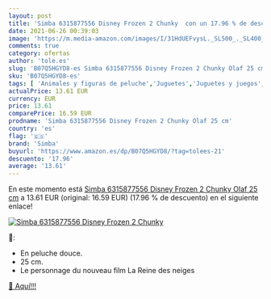 ```yaml
---
layout: post
title: 'Simba 6315877556 Disney Frozen 2 Chunky  con un 17.96 % de descuento'
date: 2021-06-26 00:39:03
image: 'https://m.media-amazon.com/images/I/31HdUEFvysL._SL500_._SL400_.jpg'
comments: true
category: ofertas
author: 'tole.es'
slug: 'B07Q5HGYD8-es Simba 6315877556 Disney Frozen 2 Chunky Olaf 25 cm'
sku: 'B07Q5HGYD8-es'
tags: [ 'Animales y figuras de peluche','Juguetes','Juguetes y juegos','Peluches','simba', ]
actualPrice: 13.61 EUR
currency: EUR
price: 13.61
comparePrice: 16.59 EUR
prodname: 'Simba 6315877556 Disney Frozen 2 Chunky Olaf 25 cm'
country: 'es'
flag: '🇪🇸'
brand: 'Simba'
buyurl: 'https://www.amazon.es/dp/B07Q5HGYD8/?tag=tolees-21'
descuento: '17.96'
average: '13.61'
---
```


En este momento está [Simba 6315877556 Disney Frozen 2 Chunky Olaf 25 cm](https://www.amazon.es/dp/B07Q5HGYD8/?tag=tolees-21) a 13.61 EUR (original: 16.59 EUR) (17.96 %  de descuento) en el siguiente enlace!

[![Simba 6315877556 Disney Frozen 2 Chunky ](https://m.media-amazon.com/images/I/31HdUEFvysL._SL500_._SL400_.jpg)](https://www.amazon.es/dp/B07Q5HGYD8/?tag=tolees-21)

🔎:

- En peluche douce.
- 25 cm.
- Le personnage du nouveau film La Reine des neiges

[🛒 Aquí!!!](https://www.amazon.es/dp/B07Q5HGYD8/?tag=tolees-21)
